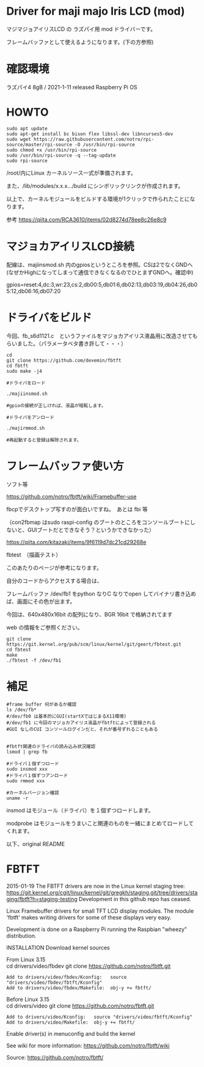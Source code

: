 # Driver for maji majo Iris LCD (mod)

マジマジョアイリスLCD の ラズパイ用 mod ドライバーです。

フレームバッファとして使えるようになります。(下の方参照)

# 確認環境

ラズパイ4 8gB /  2021-1-11 released Raspberry Pi OS

# HOWTO
```
sudo apt update 
sudo apt-get install bc bison flex libssl-dev libncurses5-dev
sudo wget https://raw.githubusercontent.com/notro/rpi-source/master/rpi-source -O /usr/bin/rpi-source
sudo chmod +x /usr/bin/rpi-source
sudo /usr/bin/rpi-source -q --tag-update
sudo rpi-source
```

/root/内にLinux カーネルソース一式が準備されます。

また、/lib/modules/x.x.x.../build にシンボリックリンクが作成されます。

以上で、カーネルモジュールをビルドする環境が1クリックで作られたことになります。


参考
https://qiita.com/RCA3610/items/02d8274d78ee8c26e8c9


# マジョカアイリスLCD接続

配線は、majiinsmod.sh 内のgpiosというところを参照。CSは2でなくGNDへ (なぜかHighになってしまって通信できなくなるのでひとまずGNDへ。確認中)

 gpios=reset:4,dc:3,wr:23,cs:2,db00:5,db01:6,db02:13,db03:19,db04:26,db05:12,db06:16,db07:20

# ドライバをビルド

今回、fb_s6d1121.c　というファイルをマジョカアイリス液晶用に改造させてもらいました。（パラメータベタ書き許して・・・）


```
cd
git clone https://github.com/devemin/fbtft
cd fbtft
sudo make -j4
```


```
#ドライバをロード

./majiinsmod.sh

#gpioの接続が正しければ、液晶が暗転します。

#ドライバをアンロード

./majirmmod.sh

#再起動すると登録は解除されます。

```

# フレームバッファ使い方

ソフト等

https://github.com/notro/fbtft/wiki/Framebuffer-use

fbcpでデスクトップ写すのが面白いですね。　あとは fbi 等

（con2fbmap はsudo raspi-config のブートのところをコンソールブートにしないと、GUIブートだとできなそう？というかできなかった）

https://qiita.com/kitazaki/items/9f6119d7dc21cd29268e

fbtest　（描画テスト）

このあたりのページが参考になります。

自分のコードからアクセスする場合は、

フレームバッファ /dev/fb1 をpython なりC なりでopen してバイナリ書き込めば、画面にその色が出ます。

今回は、640x480x16bit の配列になり、BGR 16bit で格納されてます

web の情報をご参照ください。

```
git clone https://git.kernel.org/pub/scm/linux/kernel/git/geert/fbtest.git
cd fbtest
make
./fbtest -f /dev/fb1
```


# 補足

```
#frame buffer 何があるか確認
ls /dev/fb*
#/dev/fb0 は基本的にGUI(startXではじまるX11環境)
#/dev/fb1 に今回のマジョカアイリス液晶がfbtftによって登録される
#GUI なしのCUI コンソールログインだと、それが番号ずれることもある


#fbtft関連のドライバの読み込み状況確認
lsmod | grep fb

#ドライバ１個ずつロード
sudo insmod xxx
#ドライバ１個ずつアンロード
sudo rmmod xxx

#カーネルバージョン確認
uname -r

```

insmod はモジュール（ドライバ）を１個ずつロードします。

modprobe はモジュールをうまいこと関連のものを一緒にまとめてロードしてくれます。


以下、original README

  FBTFT
=========

2015-01-19
The FBTFT drivers are now in the Linux kernel staging tree: https://git.kernel.org/cgit/linux/kernel/git/gregkh/staging.git/tree/drivers/staging/fbtft?h=staging-testing
Development in this github repo has ceased.


Linux Framebuffer drivers for small TFT LCD display modules.
The module 'fbtft' makes writing drivers for some of these displays very easy.

Development is done on a Raspberry Pi running the Raspbian "wheezy" distribution.

INSTALLATION
  Download kernel sources

  From Linux 3.15  
    cd drivers/video/fbdev
    git clone https://github.com/notro/fbtft.git
    
    Add to drivers/video/fbdev/Kconfig:   source "drivers/video/fbdev/fbtft/Kconfig"
    Add to drivers/video/fbdev/Makefile:  obj-y += fbtft/
  
  Before Linux 3.15  
    cd drivers/video
    git clone https://github.com/notro/fbtft.git
    
    Add to drivers/video/Kconfig:   source "drivers/video/fbtft/Kconfig"
    Add to drivers/video/Makefile:  obj-y += fbtft/
  
  Enable driver(s) in menuconfig and build the kernel


See wiki for more information: https://github.com/notro/fbtft/wiki


Source: https://github.com/notro/fbtft/

